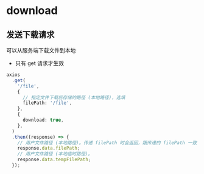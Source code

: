 # download

## 发送下载请求

可以从服务端下载文件到本地

- 只有 get 请求才生效

```ts
axios
  .get(
    '/file',
    {
      // 指定文件下载后存储的路径 (本地路径)，选填
      filePath: '/file',
    },
    {
      download: true,
    },
  )
  .then((response) => {
    // 用户文件路径 (本地路径)。传递 filePath 时会返回，跟传递的 filePath 一致
    response.data.filePath;
    // 用户文件路径 (本地临时路径)。
    response.data.tempFilePath;
  });
```
